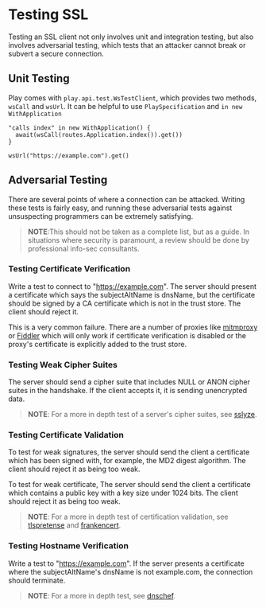 <!--- Copyright (C) 2009-2016 Typesafe Inc. <http://www.typesafe.com> -->
# Testing SSL

Testing an SSL client not only involves unit and integration testing, but also involves adversarial testing, which tests that an attacker cannot break or subvert a secure connection.

## Unit Testing

Play comes with `play.api.test.WsTestClient`, which provides two methods, `wsCall` and `wsUrl`.  It can be helpful to use `PlaySpecification` and `in new WithApplication` 

```
"calls index" in new WithApplication() {
  await(wsCall(routes.Application.index()).get())	
}
```

```
wsUrl("https://example.com").get()
```

## Adversarial Testing

There are several points of where a connection can be attacked.  Writing these tests is fairly easy, and running these adversarial tests against unsuspecting programmers can be extremely satisfying.  

> **NOTE**:This should not be taken as a complete list, but as a guide.  In situations where security is paramount, a review should be done by professional info-sec consultants.

### Testing Certificate Verification

Write a test to connect to "https://example.com".  The server should present a certificate which says the subjectAltName is dnsName, but the certificate should be signed by a CA certificate which is not in the trust store.  The client should reject it.

This is a very common failure.  There are a number of proxies like [mitmproxy](https://mitmproxy.org) or [Fiddler](http://www.telerik.com/fiddler) which will only work if certificate verification is disabled or the proxy's certificate is explicitly added to the trust store.

### Testing Weak Cipher Suites

The server should send a cipher suite that includes NULL or ANON cipher suites in the handshake.  If the client accepts it, it is sending unencrypted data.

> **NOTE**: For a more in depth test of a server's cipher suites, see [sslyze](https://github.com/iSECPartners/sslyze).

### Testing Certificate Validation

To test for weak signatures, the server should send the client a certificate which has been signed with, for example, the MD2 digest algorithm.  The client should reject it as being too weak.  

To test for weak certificate, The server should send the client a certificate which contains a public key with a key size under 1024 bits.  The client should reject it as being too weak.

> **NOTE**: For a more in depth test of certification validation, see [tlspretense](https://github.com/iSECPartners/tlspretense) and [frankencert](https://github.com/sumanj/frankencert).

### Testing Hostname Verification

Write a test to "https://example.com".  If the server presents a certificate where the subjectAltName's dnsName is not example.com, the connection should terminate.

> **NOTE**: For a more in depth test, see [dnschef](https://tersesystems.com/2014/03/31/testing-hostname-verification/). 

